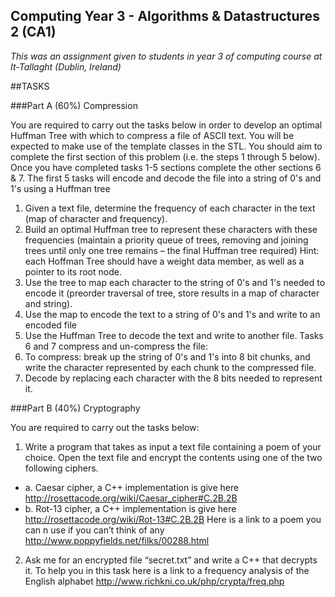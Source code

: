 ## Computing Year 3 - Algorithms & Datastructures 2 (CA1)

*This was an assignment given to students in year 3 of computing course at It-Tallaght (Dublin, Ireland)*

##TASKS

###Part A (60%) Compression

You are required to carry out the tasks below in order to develop an optimal Huffman Tree with
which to compress a file of ASCII text. You will be expected to make use of the template classes in
the STL.
You should aim to complete the first section of this problem (i.e. the steps 1 through 5 below). Once
you have completed tasks 1-5 sections complete the other sections 6 & 7.
The first 5 tasks will encode and decode the file into a string of 0's and 1's using a Huffman tree

1. Given a text file, determine the frequency of each character in the text (map of character
and frequency).
2. Build an optimal Huffman tree to represent these characters with these frequencies
(maintain a priority queue of trees, removing and joining trees until only one tree remains –
the final Huffman tree required) Hint: each Hoffman Tree should have a weight data
member, as well as a pointer to its root node.
3. Use the tree to map each character to the string of 0's and 1's needed to encode it (preorder
traversal of tree, store results in a map of character and string).
4. Use the map to encode the text to a string of 0's and 1's and write to an encoded file
5. Use the Huffman Tree to decode the text and write to another file.
Tasks 6 and 7 compress and un-compress the file:
6. To compress: break up the string of 0's and 1's into 8 bit chunks, and write the character
represented by each chunk to the compressed file.
7. Decode by replacing each character with the 8 bits needed to represent it.

###Part B (40%) Cryptography

You are required to carry out the tasks below:

1. Write a program that takes as input a text file containing a poem of your choice. Open the
text file and encrypt the contents using one of the two following ciphers.
 * a. Caesar cipher, a C++ implementation is give here
http://rosettacode.org/wiki/Caesar_cipher#C.2B.2B
 * b. Rot-13 cipher, a C++ implementation is give here
http://rosettacode.org/wiki/Rot-13#C.2B.2B
Here is a link to a poem you can n use if you can’t think of any
http://www.poppyfields.net/filks/00288.html
2. Ask me for an encrypted file “secret.txt” and write a C++ that decrypts it. To help you in
this task here is a link to a frequency analysis of the English alphabet
http://www.richkni.co.uk/php/crypta/freq.php
